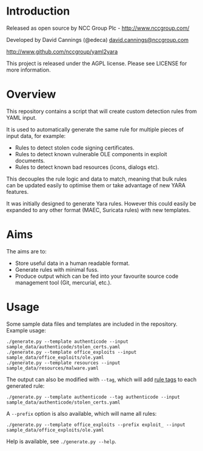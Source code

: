 # Introduction

Released as open source by NCC Group Plc - http://www.nccgroup.com/

Developed by David Cannings (@edeca) <david.cannings@nccgroup.com>

http://www.github.com/nccgroup/yaml2yara

This project is released under the AGPL license.  Please see LICENSE for more information.

# Overview

This repository contains a script that will create custom detection rules from YAML input.

It is used to automatically generate the same rule for multiple pieces of input data, for example:

 * Rules to detect stolen code signing certificates.
 * Rules to detect known vulnerable OLE components in exploit documents.
 * Rules to detect known bad resources (icons, dialogs etc).

This decouples the rule logic and data to match, meaning that bulk rules can be updated easily to optimise them or take advantage of new YARA features.

It was initially designed to generate Yara rules.  However this could easily be expanded to any other format (MAEC, Suricata rules) with new templates.

# Aims

The aims are to:

 * Store useful data in a human readable format.
 * Generate rules with minimal fuss.
 * Produce output which can be fed into your favourite source code management tool (Git, mercurial, etc.).

# Usage

Some sample data files and templates are included in the repository.  Example usage:

    ./generate.py --template authenticode --input sample_data/authenticode/stolen_certs.yaml
    ./generate.py --template office_exploits --input sample_data/office_exploits/ole.yaml
    ./generate.py --template resources --input sample_data/resources/malware.yaml

The output can also be modified with `--tag`, which will add [rule tags](http://yara.readthedocs.io/en/latest/writingrules.html#rule-tags) to each generated rule:

    ./generate.py --template authenticode --tag authenticode --input sample_data/authenticode/stolen_certs.yaml

A `--prefix` option is also available, which will name all rules:

    ./generate.py --template office_exploits --prefix exploit_ --input sample_data/office_exploits/ole.yaml

Help is available, see `./generate.py --help`.